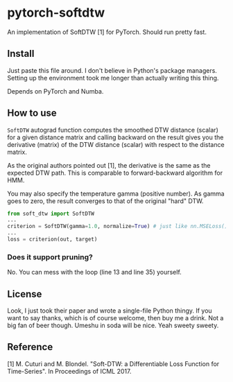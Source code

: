 pytorch-softdtw
===

An implementation of SoftDTW [1] for PyTorch. Should run pretty fast.

Install
---

Just paste this file around. I don't believe in Python's package managers. Setting up the environment took me longer than actually writing this thing.

Depends on PyTorch and Numba.

How to use
---

`SoftDTW` autograd function computes the smoothed DTW distance (scalar) for a given distance matrix and calling backward on the result gives you the derivative (matrix) of the DTW distance (scalar) with respect to the distance matrix.

As the original authors pointed out [1], the derivative is the same as the expected DTW path. This is comparable to forward-backward algorithm for HMM.

You may also specify the temperature gamma (positive number). As gamma goes to zero, the result converges to that of the original "hard" DTW.

```python
from soft_dtw import SoftDTW
...
criterion = SoftDTW(gamma=1.0, normalize=True) # just like nn.MSELoss()
...
loss = criterion(out, target)
```


### Does it support pruning?

No. You can mess with the loop (line 13 and line 35) yourself.

License
---

Look, I just took their paper and wrote a single-file Python thingy. If you want to say thanks, which is of course welcome, then buy me a drink. Not a big fan of beer though. Umeshu in soda will be nice. Yeah sweety sweety.

Reference
---

[1] M. Cuturi and M. Blondel. "Soft-DTW: a Differentiable Loss Function for Time-Series". In Proceedings of ICML 2017.

